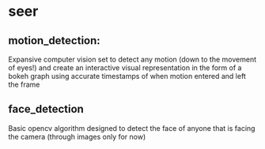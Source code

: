 # seer
## motion_detection:
Expansive computer vision set to detect any motion (down to the movement of eyes!) and create an interactive visual representation in the form of a bokeh graph using accurate timestamps of when motion entered and left the frame

## face_detection
Basic opencv algorithm designed to detect the face of anyone that is facing the camera (through images only for now)
